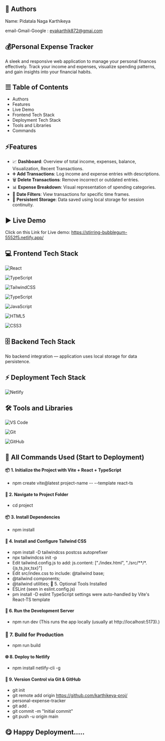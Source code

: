 ## 👥 Authors 
Name: Pidatala Naga Karthikeya 

email-Gmail-Google : eyakarthik872@gmai.com

##



## 💰Personal Expense Tracker
A sleek and responsive web application to manage your personal finances effectively. Track your income and expenses, visualize spending patterns, and gain insights into your financial habits.
## ☰ Table of Contents
* Authors
* Features 
* Live Demo
* Frontend Tech Stack
* Deployment Tech Stack
* Tools and Libraries
* Commands
 ##
## ⚡Features
- 📈 **Dashboard**: Overview of total income, expenses, balance, Visualization, Recent Transactions.
- ➕ **Add Transactions**: Log income and expense entries with descriptions.
- 🗑️ **Delete Transactions**: Remove incorrect or outdated entries.
- 📊 **Expense Breakdown**: Visual representation of spending categories.
- 📅 **Date Filters**: View transactions for specific time frames.
- 💾 **Persistent Storage**: Data saved using local storage for session continuity.
##
## ▶ Live Demo
Click on this Link for Live demo: https://stirring-bubblegum-5552f5.netlify.app/

##
## 💻 Frontend Tech Stack
![React](https://img.shields.io/badge/React-20232A?style=for-the-badge&logo=react&logoColor=61DAFB)

![TypeScript](https://img.shields.io/badge/typescript-%23007ACC.svg?style=for-the-badge&logo=typescript&logoColor=white)

![TailwindCSS](https://img.shields.io/badge/tailwindcss-%2338B2AC.svg?style=for-the-badge&logo=tailwind-css&logoColor=white)

![TypeScript](https://img.shields.io/badge/typescript-%23007ACC.svg?style=for-the-badge&logo=typescript&logoColor=white)

![JavaScript](https://img.shields.io/badge/JavaScript-F7DF1E?style=for-the-badge&logo=javascript&logoColor=black)

![HTML5](https://img.shields.io/badge/HTML5-E34F26?style=for-the-badge&logo=html5&logoColor=white)

![CSS3](https://img.shields.io/badge/CSS3-1572B6?style=for-the-badge&logo=css3&logoColor=white)
##
## 🗄️ Backend Tech Stack
No backend integration — application uses local storage for data persistence.
##
## ⚡ Deployment Tech Stack
![Netlify](https://img.shields.io/badge/Netlify-00C7B7?style=for-the-badge&logo=netlify&logoColor=white)
##
## 🛠 Tools and Libraries
![VS Code](https://img.shields.io/badge/VS%20Code-007ACC?style=for-the-badge&logo=visual-studio-code&logoColor=white)

![Git](https://img.shields.io/badge/Git-F05032?style=for-the-badge&logo=git&logoColor=white)

![GitHub](https://img.shields.io/badge/GitHub-100000?style=for-the-badge&logo=github&logoColor=white)
##
## 📌 All Commands Used (Start to Deployment)
####  📦 1. Initialize the Project with Vite + React + TypeScript
  * npm create vite@latest project-name -- --template react-ts
#### 📁 2. Navigate to Project Folder
  * cd project
#### 📦 3. Install Dependencies
  * npm install
#### 🎨 4. Install and Configure Tailwind CSS
  * npm install -D tailwindcss postcss autoprefixer
  * npx tailwindcss init -p
  * Edit tailwind.config.js to add: js.content: ["./index.html", "./src/**/*.{js,ts,jsx,tsx}"]
  * Edit src/index.css to include: @tailwind base;
  * @tailwind components;
  * @tailwind utilities;
🧹 5. Optional Tools Installed
* ESLint (seen in eslint.config.js)
* pm install -D eslint
TypeScript settings were auto-handled by Vite's React-TS template

#### 🧪 6. Run the Development Server

* npm run dev 
(This runs the app locally (usually at http://localhost:5173).)
### 🚀 7. Build for Production
* npm run build

#### 🌐 8. Deploy to Netlify
* npm install netlify-cli -g
#### 🔁 9. Version Control via Git & GitHub

* git init
* git remote add origin https://github.com/karthikeya-proj/
* personal-expense-tracker
* git add .
* git commit -m "Initial commit"
* git push -u origin main
###

## 😋  Happy Deployment.....
